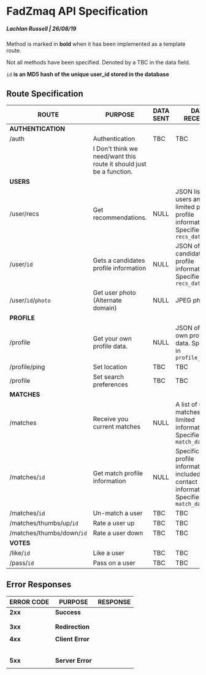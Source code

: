 # FadZmaq API Specification

##### Lachlan Russell | 26/08/19

Method is marked in **bold** when it has been implemented as a template route. 

Not all methods have been specified. Denoted by a TBC in the data field.

`id` **is an MD5 hash of the unique user_id stored in the database**



## Route Specification

| ROUTE                     | PURPOSE                                                      | DATA SENT | DATA RECEIVED                                                | METHOD     |
| ------------------------- | ------------------------------------------------------------ | --------- | ------------------------------------------------------------ | ---------- |
| **AUTHENTICATION**        |                                                              |           |                                                              |            |
| /auth                     | Authentication                                               | TBC       | TBC                                                          | POST       |
|                           | I Don't think we need/want this route it should just be a function. |           |                                                              |            |
| **USERS**                 |                                                              |           |                                                              |            |
| /user/recs                | Get recommendations.                                         | NULL      | JSON list of users and their limited public profile information. Specified in `recs_data.py` | **GET**    |
| /user/`id`                | Gets a candidates profile information                        | NULL      | JSON of candidates profile information. Specified in `recs_data.py` | **GET**    |
| /user/`id`/`photo`        | Get user photo (Alternate domain)                            | NULL      | JPEG photo                                                   | GET        |
| **PROFILE**               |                                                              |           |                                                              |            |
| /profile                  | Get your own profile data.                                   | NULL      | JSON of users own profile data. Specified in `profile_data.py` | **GET**    |
| /profile/ping             | Set location                                                 | TBC       | TBC                                                          | POST       |
| /profile                  | Set search preferences                                       | TBC       | TBC                                                          | POST       |
| **MATCHES**               |                                                              |           |                                                              |            |
| /matches                  | Receive you current matches                                  | NULL      | A list of users matches with limited information. Specified in `match_data.py` | **GET**    |
| /matches/`id`​             | Get match profile information                                | NULL      | Specific match profile information with included contact information. Specified in `match_data.py` | **GET**    |
| /matches/`id`             | Un-match a user                                              | TBC       | TBC                                                          | **DELETE** |
| /matches/thumbs/up/`id`   | Rate a user up                                               | TBC       | TBC                                                          | POST       |
| /matches/thumbs/down/`id` | Rate a user down                                             | TBC       | TBC                                                          | POST       |
| **VOTES**                 |                                                              |           |                                                              |            |
| /like/`id`                | Like a user                                                  | TBC       | TBC                                                          | **POST**   |
| /pass/`id`                | Pass on a user                                               | TBC       | TBC                                                          | **POST**   |

## Error Responses

| ERROR CODE | PURPOSE          | RESPONSE |
| ---------- | ---------------- | -------- |
| **2xx**    | **Success**      |          |
|            |                  |          |
|            |                  |          |
| **3xx**    | **Redirection**  |          |
|            |                  |          |
| **4xx**    | **Client Error** |          |
|            |                  |          |
|            |                  |          |
|            |                  |          |
|            |                  |          |
|            |                  |          |
| **5xx**    | **Server Error** |          |
|            |                  |          |



